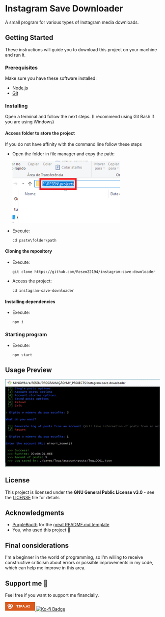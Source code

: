 # Instagram Save Downloader

A small program for various types of Instagram media downloads.

## Getting Started

These instructions will guide you to download this project on your machine and run it.

### Prerequisites

Make sure you have these software installed:

- [Node.js](https://nodejs.org/en/download)
- [Git](https://git-scm.com/downloads)

### Installing

Open a terminal and follow the next steps.
(I recommend using Git Bash if you are using Windows)

#### Access folder to store the project

If you do not have affinity with the command line follow these steps

- Open the folder in file manager and copy the path:

    <img src="src\images\file-manage-path-copy.png" width="350" alt="File Manage Path Copy">

- Execute:

    ```
    cd paste\folder\path
    ```

#### Cloning the repository

- Execute:

    ```
    git clone https://github.com/Resen22194/instagram-save-downloader
    ```

- Access the project:

    ```
    cd instagram-save-downloader
    ```

#### Installing dependencies

- Execute:

    ```
    npm i
    ```

### Starting program

- Execute:

    ```
    npm start
    ```

## Usage Preview

<img src="src\gifs\usage-preview.gif" width="520" alt="Usage Preview Gif">

## License

This project is licensed under the **GNU General Public License v3.0** - see the [LICENSE](LICENSE) file for details

## Acknowledgments

- [PurpleBooth](https://github.com/PurpleBooth) for the [great README.md template](https://github.com/PurpleBooth/a-good-readme-template)
- You, who used this project :yellow_heart:

## Final considerations

I'm a beginner in the world of programming, so I'm willing to receive constructive criticism about errors or possible improvements in my code, which can help me improve in this area.

## Support me 💛

Feel free if you want to support me financially.

<a href="https://tipa.ai/resen" target="_blank">
    <img src="./src/images/tipaai-badge.png" alt="Tipa.ai Badge">
</a>
<a href="https://ko-fi.com/resen" target="_blank">
    <img src="https://img.shields.io/badge/Ko--fi-F16061?style=for-the-badge&logo=ko-fi&logoColor=white" alt="Ko-fi Badge">
</a>